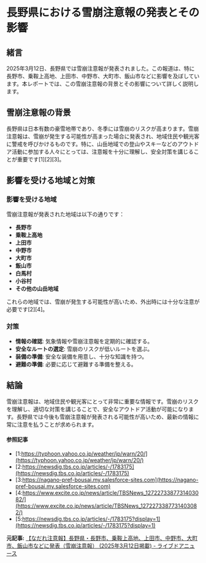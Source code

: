 # 長野県における雪崩注意報の発表とその影響

## 緒言

2025年3月12日、長野県では雪崩注意報が発表されました。この報道は、特に長野市、乗鞍上高地、上田市、中野市、大町市、飯山市などに影響を及ぼしています。本レポートでは、この雪崩注意報の背景とその影響について詳しく説明します。

## 雪崩注意報の背景

長野県は日本有数の豪雪地帯であり、冬季には雪崩のリスクが高まります。雪崩注意報は、雪崩が発生する可能性が高まった場合に発表され、地域住民や観光客に警戒を呼びかけるものです。特に、山岳地域での登山やスキーなどのアウトドア活動に参加する人々にとっては、注意報を十分に理解し、安全対策を講じることが重要です[1][2][3]。

## 影響を受ける地域と対策

### 影響を受ける地域

雪崩注意報が発表された地域は以下の通りです：

- **長野市**
- **乗鞍上高地**
- **上田市**
- **中野市**
- **大町市**
- **飯山市**
- **白馬村**
- **小谷村**
- **その他の山岳地域**

これらの地域では、雪崩が発生する可能性が高いため、外出時には十分な注意が必要です[2][4]。

### 対策

- **情報の確認**: 気象情報や雪崩注意報を定期的に確認する。
- **安全なルートの選定**: 雪崩のリスクが低いルートを選ぶ。
- **装備の準備**: 安全な装備を用意し、十分な知識を持つ。
- **避難の準備**: 必要に応じて避難する準備を整える。

## 結論

雪崩注意報は、地域住民や観光客にとって非常に重要な情報です。雪崩のリスクを理解し、適切な対策を講じることで、安全なアウトドア活動が可能になります。長野県では今後も雪崩注意報が発表される可能性が高いため、最新の情報に常に注意を払うことが求められます。

#### 参照記事
- [1:https://typhoon.yahoo.co.jp/weather/jp/warn/20/](https://typhoon.yahoo.co.jp/weather/jp/warn/20/)
- [2:https://newsdig.tbs.co.jp/articles/-/1783175](https://newsdig.tbs.co.jp/articles/-/1783175)
- [3:https://nagano-pref-bousai.my.salesforce-sites.com](https://nagano-pref-bousai.my.salesforce-sites.com)
- [4:https://www.excite.co.jp/news/article/TBSNews_1272273387731403082/](https://www.excite.co.jp/news/article/TBSNews_1272273387731403082/)
- [5:https://newsdig.tbs.co.jp/articles/-/1783175?display=1](https://newsdig.tbs.co.jp/articles/-/1783175?display=1)


**元記事:** [【なだれ注意報】長野県・長野市、乗鞍上高地、上田市、中野市、大町市、飯山市などに発表（雪崩注意報） (2025年3月12日掲載) - ライブドアニュース](https://news.livedoor.com/topics/detail/28324188/)